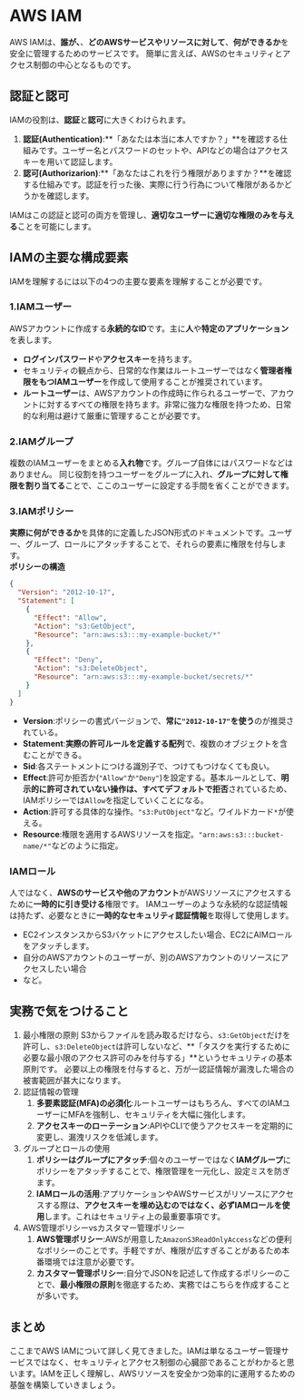 # AWS IAM
AWS IAMは、**誰が、**、**どのAWSサービスやリソースに対して**、**何ができるか**を安全に管理するためのサービスです。
簡単に言えば、AWSのセキュリティとアクセス制御の中心となるものです。

## 認証と認可
IAMの役割は、**認証**と**認可**に大きくわけられます。
1. **認証(Authentication)**:**「あなたは本当に本人ですか？」**を確認する仕組みです。ユーザー名とパスワードのセットや、APIなどの場合はアクセスキーを用いて認証します。
2. **認可(Authorizarion)**:**「あなたはこれを行う権限がありますか？**を確認する仕組みです。認証を行った後、実際に行う行為について権限があるかどうかを確認します。

IAMはこの認証と認可の両方を管理し、**適切なユーザーに適切な権限のみを与える**ことを可能にします。

## IAMの主要な構成要素
IAMを理解するには以下の4つの主要な要素を理解することが必要です。
### 1.IAMユーザー
AWSアカウントに作成する**永続的なID**です。主に**人**や**特定のアプリケーション**を表します。
- **ログインパスワード**や**アクセスキー**を持ちます。
- セキュリティの観点から、日常的な作業はルートユーザーではなく**管理者権限をもつIAMユーザー**を作成して使用することが推奨されています。
- **ルートユーザー**は、AWSアカウントの作成時に作られるユーザーで、アカウントに対するすべての権限を持ちます。非常に強力な権限を持つため、日常的な利用は避けて厳重に管理することが必要です。

### 2.IAMグループ
複数のIAMユーザーをまとめる**入れ物**です。グループ自体にはパスワードなどはありません。
同じ役割を持つユーザーをグループに入れ、**グループに対して権限を割り当てる**ことで、ここのユーザーに設定する手間を省くことができます。

### 3.IAMポリシー
**実際に何ができるか**を具体的に定義したJSON形式のドキュメントです。ユーザー、グループ、ロールにアタッチすることで、それらの要素に権限を付与します。<br>
**ポリシーの構造**
```JSON
{
  "Version": "2012-10-17",
  "Statement": [
    {
      "Effect": "Allow",
      "Action": "s3:GetObject",
      "Resource": "arn:aws:s3:::my-example-bucket/*"
    },
    {
      "Effect": "Deny",
      "Action": "s3:DeleteObject",
      "Resource": "arn:aws:s3:::my-example-bucket/secrets/*"
    }
  ]
}
```
- **Version**:ポリシーの書式バージョンで、**常に`"2012-10-17"`を使う**のが推奨されている。
- **Statement**:**実際の許可ルールを定義する配列**で、複数のオブジェクトを含むことができる。
- **Sid**:各ステートメントにつける識別子で、つけてもつけなくても良い。
- **Effect**:許可か拒否か(`"Allow"`か`"Deny"`)を設定する。基本ルールとして、**明示的に許可されていない操作は、すべてデフォルトで拒否**されているため、IAMポリシーでは`Allow`を指定していくことになる。
- **Action**:許可する具体的な操作。`"s3:PutObject"`など。ワイルドカード`*`が使える。
- **Resource**:権限を適用するAWSリソースを指定。`"arn:aws:s3:::bucket-name/*"`などのように指定。

### IAMロール
人ではなく、**AWSのサービスや他のアカウント**がAWSリソースにアクセスするために**一時的に引き受ける**権限です。
IAMユーザーのような永続的な認証情報は持たず、必要なときに**一時的なセキュリティ認証情報**を取得して使用します。
- EC2インスタンスからS3バケットにアクセスしたい場合、EC2にAIMロールをアタッチします。
- 自分のAWSアカウントのユーザーが、別のAWSアカウントのリソースにアクセスしたい場合
- など。

## 実務で気をつけること
1. 最小権限の原則
   S3からファイルを読み取るだけなら、`s3:GetObject`だけを許可し、`s3:DeleteObject`は許可しないなど、**「タスクを実行するために必要な最小限のアクセス許可のみを付与する」**というセキュリティの基本原則です。
   必要以上の権限を付与すると、万が一認証情報が漏洩した場合の被害範囲が甚大になります。
2. 認証情報の管理
   1. **多要素認証(MFA)の必須化**:ルートユーザーはもちろん、すべてのIAMユーザーにMFAを強制し、セキュリティを大幅に強化します。
   2. **アクセスキーのローテーション**:APIやCLIで使うアクセスキーを定期的に変更し、漏洩リスクを低減します。
3. グループとロールの使用
   1. **ポリシーはグループにアタッチ**:個々のユーザーではなく**IAMグループ**にポリシーをアタッチすることで、権限管理を一元化し、設定ミスを防ぎます。
   2. **IAMロールの活用**:アプリケーションやAWSサービスがリソースにアクセスする際は、**アクセスキーを埋め込むのではなく、必ずIAMロールを使用**します。これはセキュリティ上の最重要事項です。
4. AWS管理ポリシーvsカスタマー管理ポリシー
   1. **AWS管理ポリシー**:AWSが用意した`AmazonS3ReadOnlyAccess`などの便利なポリシーのことです。手軽ですが、権限が広すぎることがあるため本番環境では注意が必要です。
   2. **カスタマー管理ポリシー**:自分でJSONを記述して作成するポリシーのことで、**最小権限の原則**を徹底するため、実務ではこちらを作成することが多いです。

## まとめ
ここまでAWS IAMについて詳しく見てきました。IAMは単なるユーザー管理サービスではなく、セキュリティとアクセス制御の心臓部であることがわかると思います。IAMを正しく理解し、AWSリソースを安全かつ効率的に運用するための基盤を構築していきましょう。